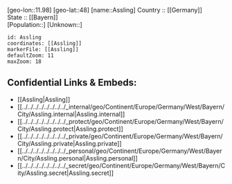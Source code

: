 ﻿---
location: [48,11.98] 
mapzoom: [7,12] 
mapmarker: city 
type: City
tags:
- geo/City


SpocWebEntityId: 28904
isDeleted: false
confidential: public

---
[geo-lon::11.98] 
[geo-lat::48] 
[name::Assling] 
Country :: [[Germany]]  
State :: [[Bayern]]  
[Population::] 
[Unknown::] 


```leaflet
id: Assling
coordinates: [[Assling]] 
markerFile: [[Assling]] 
defaultZoom: 11 
maxZoom: 18
```


## Confidential Links & Embeds: 
- [[Assling|Assling]]  
- [[../../../../../../../../_internal/geo/Continent/Europe/Germany/West/Bayern/City/Assling.internal|Assling.internal]] 
- [[../../../../../../../../_protect/geo/Continent/Europe/Germany/West/Bayern/City/Assling.protect|Assling.protect]] 
- [[../../../../../../../../_private/geo/Continent/Europe/Germany/West/Bayern/City/Assling.private|Assling.private]] 
- [[../../../../../../../../_personal/geo/Continent/Europe/Germany/West/Bayern/City/Assling.personal|Assling.personal]] 
- [[../../../../../../../../_secret/geo/Continent/Europe/Germany/West/Bayern/City/Assling.secret|Assling.secret]] 
